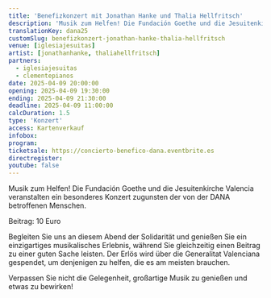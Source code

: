 ```yaml
---
title: 'Benefizkonzert mit Jonathan Hanke und Thalia Hellfritsch'
description: 'Musik zum Helfen! Die Fundación Goethe und die Jesuitenkirche Valencia veranstalten ein besonderes Konzert zugunsten der von der DANA betroffenen Menschen.'
translationKey: dana25
customSlug: benefizkonzert-jonathan-hanke-thalia-hellfritsch
venue: [iglesiajesuitas]
artist: [jonathanhanke, thaliahellfritsch]
partners:
  - iglesiajesuitas
  - clementepianos
date: 2025-04-09 20:00:00
opening: 2025-04-09 19:30:00
ending: 2025-04-09 21:30:00
deadline: 2025-04-09 11:00:00
calcDuration: 1.5
type: 'Konzert'
access: Kartenverkauf
infobox:
program:
ticketsale: https://concierto-benefico-dana.eventbrite.es
directregister:
youtube: false
---
```


Musik zum Helfen! Die Fundación Goethe und die Jesuitenkirche Valencia veranstalten ein besonderes Konzert zugunsten der von der DANA betroffenen Menschen.

Beitrag: 10 Euro

Begleiten Sie uns an diesem Abend der Solidarität und genießen Sie ein einzigartiges musikalisches Erlebnis, während Sie gleichzeitig einen Beitrag zu einer guten Sache leisten. Der Erlös wird über die Generalitat Valenciana gespendet, um denjenigen zu helfen, die es am meisten brauchen.

Verpassen Sie nicht die Gelegenheit, großartige Musik zu genießen und etwas zu bewirken!
